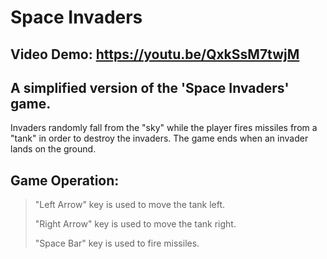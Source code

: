# Space Invaders

##  Video Demo: https://youtu.be/QxkSsM7twjM

## A simplified version of the 'Space Invaders' game.

Invaders randomly fall from the "sky" while the player fires missiles from a "tank" in order to destroy the invaders. The game ends when an invader lands on the ground.

## Game Operation:
> "Left Arrow" key is used to move the tank left.
>
> "Right Arrow" key is used to move the tank right.
>
> "Space Bar" key is used to fire missiles.
